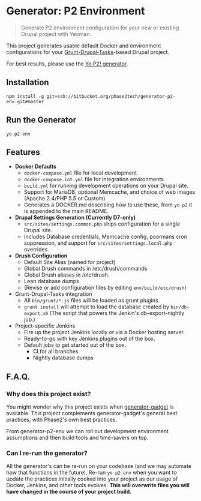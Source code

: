 # Generator: P2 Environment

> Generate P2 environment configuration for your new or existing Drupal project
with Yeoman.

This project generates usable default Docker and environment configurations for
your [Grunt-Drupal-Tasks](https://github.com/phase2/grunt-drupal-tasks)-based
Drupal project.

For best results, please use the [Yo P2! generator](https://bitbucket.org/phase2tech/generator-p2).

## Installation

```
npm install -g git+ssh://bitbucket.org/phase2tech/generator-p2-env.git#master
```

## Run the Generator

```
yo p2-env
```

## Features

* **Docker Defaults**
  * `docker-compose.yml` file for local development.
  * `docker-compose.int.yml` file for integration environments.
  * `build.yml` for running development operations on your Drupal site.
  * Support for MariaDB, optional Memcache, and choice of web images (Apache 2.4/PHP 5.5 or Custom)
  * Generates a DOCKER.md describing how to use these, from `yo p2` it is appended to the main README.
* **Drupal Settings Generation (Currently D7-only)**
  * `src/sites/settings.common.php` ships configuration for a single Drupal site.
  * Includes Database credentials, Memcache config, poormans cron suppression, and support for `src/sites/settings.local.php` overrides.
* **Drush Configuration**
  * Default Site Alias (named for project)
  * Global Drush commands in /etc/drush/commands
  * Global Drush aliases in /etc/drush.
  * Lean database dumps
  * (Revise or add configuration files by editing `env/build/etc/drush`)
* Grunt-Drupal-Tasks integration
  * All `bin/grunt/*.js` files will be loaded as grunt plugins.
  * `grunt install` will attempt to load the database created by `bin/db-export.sh` (The script that powers the Jenkin's db-export-nightly job.)
* Project-specific Jenkins
  * Fire up the project Jenkins locally or via a Docker hosting server.
  * Ready-to-go with key Jenkins plugins out of the box.
  * Default jobs to get started out of the box.
    * CI for all branches
    * Nightly database dumps

## F.A.Q.

### Why does this project exist?

You might wonder why this project exists when [generator-gadget](https://github.com/phase2/generator-gadget) is available. This project complements generator-gadget's general best practices, with Phase2's own best practices.

From generator-p2-env we can roll out development environment assumptions and then build tools and time-savers on top.

### Can I re-run the generator?

All the generator's can be re-run on your codebase (and we may automate how that functions in the future). Re-run `yo p2-env` when you want to update the practices initially cooked into your project as our usage of Docker, Jenkins, and other tools evolves. **This will overwrite files you will have changed in the course of your project build.**
